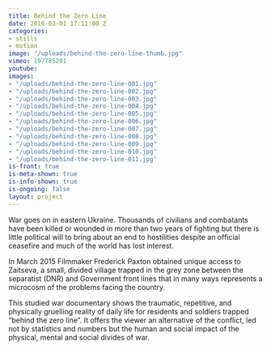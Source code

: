 ```yaml
---
title: Behind the Zero Line
date: 2016-03-01 17:11:00 Z
categories:
- stills
- motion
image: "/uploads/behind-the-zero-line-thumb.jpg"
vimeo: 197785201
youtube: 
images:
- "/uploads/behind-the-zero-line-001.jpg"
- "/uploads/behind-the-zero-line-002.jpg"
- "/uploads/behind-the-zero-line-003.jpg"
- "/uploads/behind-the-zero-line-004.jpg"
- "/uploads/behind-the-zero-line-005.jpg"
- "/uploads/behind-the-zero-line-006.jpg"
- "/uploads/behind-the-zero-line-007.jpg"
- "/uploads/behind-the-zero-line-008.jpg"
- "/uploads/behind-the-zero-line-009.jpg"
- "/uploads/behind-the-zero-line-010.jpg"
- "/uploads/behind-the-zero-line-011.jpg"
is-front: true
is-meta-shown: true
is-info-shown: true
is-ongoing: false
layout: project
---
```


War goes on in eastern Ukraine. Thousands of civilians and combatants have been killed or wounded in more than two years of fighting but there is little political will to bring about an end to hostilities despite an official ceasefire and much of the world has lost interest.

In March 2015 Filmmaker Frederick Paxton obtained unique access to Zaitseva, a small, divided village trapped in the grey zone between the separatist (DNR) and Government front lines that in many ways represents a microcosm of the problems facing the country. 

This studied war documentary shows the traumatic, repetitive, and physically gruelling reality of daily life for residents and soldiers trapped “behind the zero line”.  It offers the viewer an alternative of the conflict, led not by statistics and numbers but the human and social impact of the physical, mental and social divides of war.